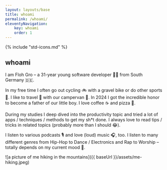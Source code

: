 ```yaml
---
layout: layouts/base
title: whoami
permalink: /whoami/
eleventyNavigation: 
    key: whoami
    order: 1
---
```


{% include "std-icons.md" %}

## whoami

I am Floh Gro – a 31-year young software developer 👨‍💻 from South Germany 🇩🇪.

In my free time I often go out cycling 🚲️ with a gravel bike or do other sports 🏅. I like to travel 🧳 with our campervan 🚐. In 2024 I got the incredible honor to become a father of our little boy. I love coffee ☕️ and pizza 🍕.

During my studies I deep dived into the productivity topic and tried a lot of apps / techniques / methods to get my sh*t done. I always love to read tips / tricks in related topics (probably more than I should 😂).

I listen to various podcasts 🎙️ and love (loud) music 🎧️, too. I listen to many different genres from Hip-Hop to Dance / Electronics and Rap to Worship – totally depends on my current mood 🍄.

![a picture of me hiking in the mountains]({{ baseUrl }}/assets/me-hiking.jpeg)

